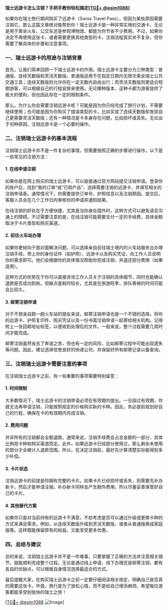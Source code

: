 **瑞士远游卡怎么注销？手把手教你轻松搞定[[TG💪+ @esim1088](https://t.me/s/esim1088)]**

如果你在瑞士旅行期间购买了远游卡（Swiss Travel Pass），但因为某些原因需要注销它，那么这篇文章绝对能帮到你！瑞士远游卡是一种非常实用的交通卡，无论是用于乘坐火车、公交车还是参观博物馆，都能为你节省不少费用。不过，如果你决定不再使用这张卡，或者需要更换其他类型的卡，注销流程其实并不复杂，但你需要了解具体的步骤和注意事项。

### 一、瑞士远游卡的用途与注销背景

首先，让我们简单回顾一下瑞士远游卡的作用。瑞士远游卡主要分为三种类型：普通版、连续天数版和灵活天数版。普通版适用于在指定日期内无限次乘坐瑞士公共交通工具；连续天数版则允许你在一定天数内自由出行；而灵活天数版则更适合短期游客，可以根据自己的行程安排来使用。无论哪种版本，这种卡都为游客提供了极大的便利，但也因此存在一定的限制条件。

那么，为什么你会需要注销远游卡呢？可能是因为你已经完成了旅行计划，不需要继续使用；也可能是因为你购买了错误类型的卡，比如买成了连续天数版却发现自己更需要灵活天数版；还有一种情况是卡本身存在问题，比如损坏或丢失。无论出于何种原因，注销远游卡是一个必要的操作。

### 二、注销瑞士远游卡的基本流程

注销瑞士远游卡并不是一件复杂的事情，但需要按照正确的步骤进行操作。以下是一些常见的注销方法：

#### 1. 在线申请注销

如果你是在网上购买的瑞士远游卡，可以直接通过官方网站提交注销申请。登录你的账户后，找到“我的订单”或“已购产品”，选择需要注销的远游卡，并填写相关的注销申请表。通常情况下，你需要提供订单号、护照信息以及注销原因。提交后，客服人员会在几个工作日内审核你的申请并通知结果。

在线注销的好处在于方便快捷，尤其是当你身处国外时，这种方式可以避免语言沟通上的障碍。不过需要注意的是，在线注销可能需要支付一定的手续费，具体金额取决于卡片类型和购买渠道。

#### 2. 前往火车站办理

如果你更倾向于面对面解决问题，可以选择亲自前往瑞士境内的火车站服务台办理注销手续。带上你的身份证件（如护照）、远游卡以及购买凭证，向工作人员说明你的需求即可。他们会根据你的具体情况帮助你完成注销，并退还部分费用（如果适用）。

这种方式的优势在于你可以直接咨询工作人员关于注销的具体细节，同时也能确认退款是否成功到账。但缺点是耗时较长，尤其是在旅游旺季，排队等候的时间可能会比较久。

#### 3. 邮寄注销申请

对于不想亲自跑一趟火车站的朋友来说，邮寄注销申请也是一个不错的选择。将你的远游卡、护照复印件、购买凭证以及一份书面注销申请一起寄给相关机构。记得附上一张回邮地址标签，以便收到处理后的文件。一般来说，整个过程需要几周时间才能完成。

邮寄注销虽然省去了奔波之苦，但也有一定的风险，比如邮寄过程中可能出现遗失等问题。因此，建议选择信誉良好的快递公司，并保留好所有邮寄记录以备查询。

### 三、注销瑞士远游卡需要注意的事项

在注销瑞士远游卡之前，有一些重要的事项需要特别留意：

#### 1. 时间限制

大多数情况下，瑞士远游卡的注销申请必须在有效期内提出。一旦超过有效期，你就无法再申请注销，只能按照规定的价格购买新的卡种。因此，务必提前规划好自己的行程，确保在卡的有效期内完成注销。

#### 2. 费用问题

并非所有的注销都会全额退款。通常来说，注销手续费会占总金额的一部分，具体比例视卡种和购买渠道而定。此外，如果远游卡已经部分使用过，那么剩余未使用的部分才会被计入退款范围。所以，在决定注销前，最好先计算清楚实际能得到多少补偿。

#### 3. 卡片状态

注销远游卡的前提是你拥有完整的卡片。如果卡片已经损坏或丢失，则需要先补办新卡，然后才能申请注销。补办新卡同样会产生额外费用，所以尽量妥善保管好自己的卡片。

#### 4. 其他替代方案

如果你只是对当前持有的远游卡不满意，不妨考虑是否可以通过升级或更换卡种的方式来满足需求。例如，从连续天数版升级到灵活天数版，或者从普通版换成家庭版等。这样既能保留原有的权益，又能享受更多优惠。

### 四、总结与建议

总的来说，注销瑞士远游卡并不是一件难事，只要掌握了正确的方法并注意相关细节，就能顺利完成整个过程。无论是通过线上申请、线下办理还是邮寄注销，都有各自的优缺点，可以根据自身情况选择最适合的方式。

最后提醒大家，在购买瑞士远游卡之前一定要仔细阅读相关规定，明确自己是否真的需要这张卡。毕竟，旅行是为了放松心情，而不是给自己增添麻烦。希望每位游客都能享受到愉快的瑞士之旅！

[[TG💪+ @esim1088](https://t.me/s/esim1088) ![Image](https://i.postimg.cc/4NQfJmqS/Snipaste-2025-05-13-00-14-12.png)]